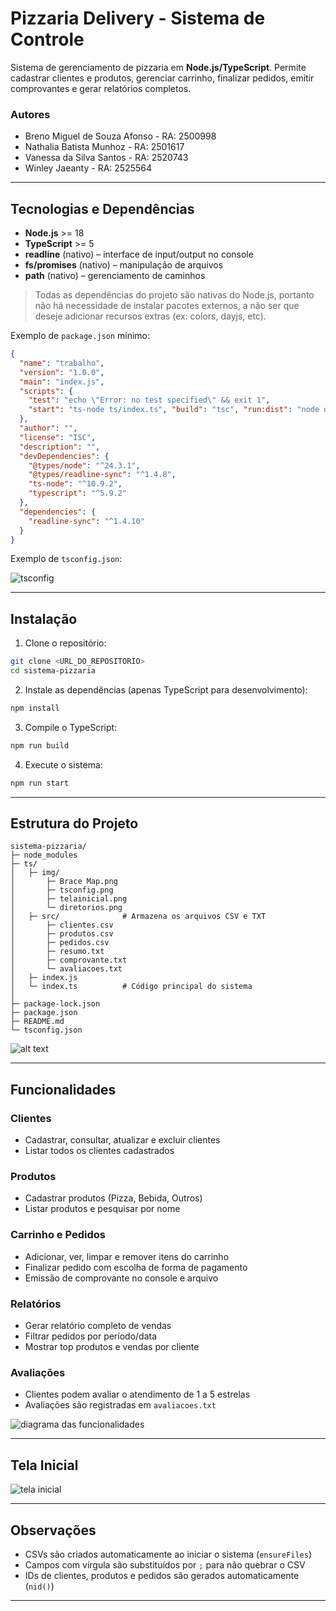 # Pizzaria Delivery - Sistema de Controle

Sistema de gerenciamento de pizzaria em **Node.js/TypeScript**. Permite cadastrar clientes e produtos, gerenciar carrinho, finalizar pedidos, emitir comprovantes e gerar relatórios completos.

### Autores
* Breno Miguel de Souza Afonso - RA: 2500998
* Nathalia Batista Munhoz - RA: 2501617
* Vanessa da Silva Santos - RA: 2520743
* Winley Jaeanty - RA: 2525564

---

## Tecnologias e Dependências

* **Node.js** >= 18
* **TypeScript** >= 5
* **readline** (nativo) – interface de input/output no console
* **fs/promises** (nativo) – manipulação de arquivos
* **path** (nativo) – gerenciamento de caminhos

> Todas as dependências do projeto são nativas do Node.js, portanto não há necessidade de instalar pacotes externos, a não ser que deseje adicionar recursos extras (ex: colors, dayjs, etc).

Exemplo de `package.json` mínimo:

```json
{
  "name": "trabalho",
  "version": "1.0.0",
  "main": "index.js",
  "scripts": {
    "test": "echo \"Error: no test specified\" && exit 1",
    "start": "ts-node ts/index.ts", "build": "tsc", "run:dist": "node dist/index.js"
  },
  "author": "",
  "license": "ISC",
  "description": "",
  "devDependencies": {
    "@types/node": "^24.3.1",
    "@types/readline-sync": "^1.4.8",
    "ts-node": "^10.9.2",
    "typescript": "^5.9.2"
  },
  "dependencies": {
    "readline-sync": "^1.4.10"
  }
}
```

Exemplo de `tsconfig.json`:

![tsconfig](ts/img/tsconfig.png)

---

## Instalação

1. Clone o repositório:

```bash
git clone <URL_DO_REPOSITORIO>
cd sistema-pizzaria
```

2. Instale as dependências (apenas TypeScript para desenvolvimento):

```bash
npm install
```

3. Compile o TypeScript:

```bash
npm run build
```

4. Execute o sistema:

```bash
npm run start
```

---

## Estrutura do Projeto

```
sistema-pizzaria/
├─ node_modules
├─ ts/
│   ├─ img/ 
│       ├─ Brace Map.png
│       ├─ tsconfig.png
│       ├─ telainicial.png
│       └─ diretorios.png
│   ├─ src/              # Armazena os arquivos CSV e TXT                 
│       ├─ clientes.csv
│       ├─ produtos.csv
│       ├─ pedidos.csv
│       ├─ resumo.txt
│       ├─ comprovante.txt
│       └─ avaliacoes.txt
│   ├─ index.js
│   └─ index.ts          # Código principal do sistema
│
├─ package-lock.json
├─ package.json
├─ README.md
└─ tsconfig.json
```

![alt text](ts/img/diretorios.png)

---

## Funcionalidades

### Clientes

* Cadastrar, consultar, atualizar e excluir clientes
* Listar todos os clientes cadastrados

### Produtos

* Cadastrar produtos (Pizza, Bebida, Outros)
* Listar produtos e pesquisar por nome

### Carrinho e Pedidos

* Adicionar, ver, limpar e remover itens do carrinho
* Finalizar pedido com escolha de forma de pagamento
* Emissão de comprovante no console e arquivo

### Relatórios

* Gerar relatório completo de vendas
* Filtrar pedidos por período/data
* Mostrar top produtos e vendas por cliente

### Avaliações

* Clientes podem avaliar o atendimento de 1 a 5 estrelas
* Avaliações são registradas em `avaliacoes.txt`

![diagrama das funcionalidades](ts/img/Brace%20Map.png)

---

## Tela Inicial

![tela inicial](ts/img/telainicial.png)

---

## Observações

* CSVs são criados automaticamente ao iniciar o sistema (`ensureFiles`)
* Campos com vírgula são substituídos por `;` para não quebrar o CSV
* IDs de clientes, produtos e pedidos são gerados automaticamente (`nid()`)

---